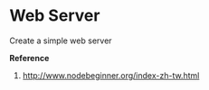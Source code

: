 # Web Server
Create a simple web server

**Reference**<br />
1. http://www.nodebeginner.org/index-zh-tw.html<br />
